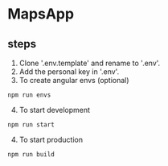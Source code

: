 # MapsApp

## steps
1. Clone '.env.template' and rename to '.env'.
2. Add the personal key in '.env'.
3. To create angular envs (optional)
```
npm run envs
```
4. To start development
```
npm run start
```
4. To start production
```
npm run build
```
